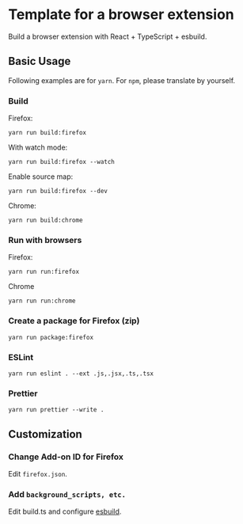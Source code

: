 # Template for a browser extension

Build a browser extension with React + TypeScript + esbuild.

## Basic Usage

Following examples are for `yarn`. For `npm`, please translate by yourself.

### Build

Firefox:

```
yarn run build:firefox
```

With watch mode:

```
yarn run build:firefox --watch
```

Enable source map:

```
yarn run build:firefox --dev
```

Chrome:

```
yarn run build:chrome
```

### Run with browsers

Firefox:

```
yarn run run:firefox
```

Chrome

```
yarn run run:chrome
```

### Create a package for Firefox (zip)

```
yarn run package:firefox
```

### ESLint

```
yarn run eslint . --ext .js,.jsx,.ts,.tsx
```

### Prettier

```
yarn run prettier --write .
```

## Customization

### Change Add-on ID for Firefox

Edit `firefox.json`.

### Add `background_scripts, etc.`

Edit build.ts and configure [esbuild](https://esbuild.github.io/).
